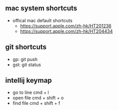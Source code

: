 

## mac system shortcuts
- offical mac default shortcuts
	- https://support.apple.com/zh-hk/HT201236
  - https://support.apple.com/zh-hk/HT204434

## git shortcuts
- gp: git push
- gst: git status

## intellij keymap
- go to line
  cmd + l
- open file
  cmd + shift + o
- find file
  cmd + shift + f
